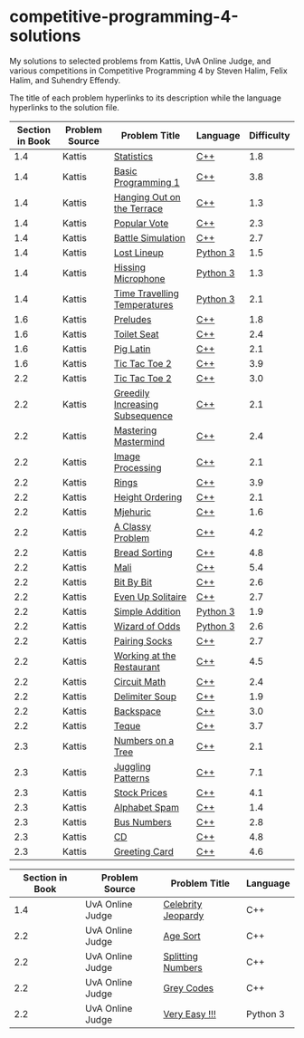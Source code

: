 # competitive-programming-4-solutions
My solutions to selected problems from Kattis, UvA Online Judge, and various competitions in Competitive Programming 4 by Steven Halim, Felix Halim, and Suhendry Effendy.

The title of each problem hyperlinks to its description while the language hyperlinks to the solution file. 

| Section in Book | Problem Source | Problem Title | Language | Difficulty |
| ------------- | ------------- | ------------- | ------------- | ------------- |
| 1.4 | Kattis | [Statistics](https://open.kattis.com/problems/statistics) | [C++](./Chapter%201/Kattis/statistics.cpp) | 1.8 |
| 1.4 | Kattis | [Basic Programming 1](https://open.kattis.com/problems/basicprogramming1) | [C++](./Chapter%201/Kattis/basicprogramming1.cpp)  | 3.8 |
| 1.4 | Kattis | [Hanging Out on the Terrace](https://open.kattis.com/problems/hangingout) | [C++](./Chapter%201/Kattis/hangingout.cpp) | 1.3 |
| 1.4 | Kattis | [Popular Vote](https://open.kattis.com/problems/vote) | [C++](./Chapter%201/Kattis/vote.cpp) | 2.3 |
| 1.4 | Kattis | [Battle Simulation](https://open.kattis.com/problems/battlesimulation) | [C++](./Chapter%201/Kattis/battlesimulation.cpp) | 2.7 |
| 1.4 | Kattis | [Lost Lineup](https://open.kattis.com/problems/lostlineup) | [Python 3](./Chapter%201/Kattis/lostlineup.py) | 1.5 |
| 1.4 | Kattis | [Hissing Microphone](https://open.kattis.com/problems/hissingmicrophone) | [Python 3](./Chapter%201/Kattis/hissingmicrophone.py) | 1.3 |
| 1.4 | Kattis | [Time Travelling Temperatures](https://open.kattis.com/problems/temperature) | [Python 3](./Chapter%201/Kattis/temperature.py) | 2.1 |
| 1.6 | Kattis | [Preludes](https://open.kattis.com/problems/chopin) | [C++](./Chapter%201/Kattis/chopin.cpp) | 1.8 |
| 1.6 | Kattis | [Toilet Seat](https://open.kattis.com/problems/toilet) | [C++](./Chapter%201/Kattis/toilet.cpp) | 2.4 |
| 1.6 | Kattis | [Pig Latin](https://open.kattis.com/problems/piglatin) | [C++](./Chapter%201/Kattis/piglatin.cpp) | 2.1 |
| 1.6 | Kattis | [Tic Tac Toe 2](https://open.kattis.com/problems/piglatin) | [C++](./Chapter%201/Kattis/tictactoe2.cpp) | 3.9 |
| 2.2 | Kattis | [Tic Tac Toe 2](https://open.kattis.com/problems/chess) | [C++](./Chapter%201/Kattis/chess.cpp) | 3.0 |
| 2.2 | Kattis | [Greedily Increasing Subsequence](https://open.kattis.com/problems/chess) | [C++](./Chapter%202/Kattis/greedilyincreasing.cpp) | 2.1 |
| 2.2 | Kattis | [Mastering Mastermind](https://open.kattis.com/problems/mastermind) | [C++](./Chapter%202/Kattis/mastermind.cpp) | 2.4 |
| 2.2 | Kattis | [Image Processing](https://open.kattis.com/problems/imageprocessing) | [C++](./Chapter%202/Kattis/imageprocessing.cpp) | 2.1 |
| 2.2 | Kattis | [Rings](https://open.kattis.com/problems/rings) | [C++](./Chapter%202/Kattis/rings2.cpp) | 3.9 |
| 2.2 | Kattis | [Height Ordering](https://open.kattis.com/problems/heightordering) | [C++](./Chapter%202/Kattis/height.cpp) | 2.1 |
| 2.2 | Kattis | [Mjehuric](https://open.kattis.com/problems/mjehuric) | [C++](./Chapter%202/Kattis/mjehuric.cpp) | 1.6 |
| 2.2 | Kattis | [A Classy Problem](https://open.kattis.com/problems/classy) | [C++](./Chapter%202/Kattis/classy.cpp) | 4.2 |
| 2.2 | Kattis | [Bread Sorting](https://open.kattis.com/problems/bread) | [C++](./Chapter%202/Kattis/bread.cpp) | 4.8 |
| 2.2 | Kattis | [Mali](https://open.kattis.com/problems/mali) | [C++](./Chapter%202/Kattis/mali.cpp) | 5.4 |
| 2.2 | Kattis | [Bit By Bit](https://open.kattis.com/problems/bitbybit) | [C++](./Chapter%202/Kattis/bitbybit.cpp) | 2.6 |
| 2.2 | Kattis | [Even Up Solitaire](https://open.kattis.com/problems/evenup) | [C++](./Chapter%202/Kattis/evenup.cpp) | 2.7 |
| 2.2 | Kattis | [Simple Addition](https://open.kattis.com/problems/simpleaddition) | [Python 3](./Chapter%202/Kattis/simpleaddition.py) | 1.9 |
| 2.2 | Kattis | [Wizard of Odds](https://open.kattis.com/problems/wizardofodds) | [Python 3](./Chapter%202/Kattis/wizardofodds.py) | 2.6 |
| 2.2 | Kattis | [Pairing Socks](https://open.kattis.com/problems/pairingsocks) | [C++](./Chapter%202/Kattis/pairingsocks.cpp) | 2.7 |
| 2.2 | Kattis | [Working at the Restaurant](https://open.kattis.com/problems/restaurant) | [C++](./Chapter%202/Kattis/restaurant.cpp) | 4.5 |
| 2.2 | Kattis | [Circuit Math](https://open.kattis.com/problems/circuitmath) | [C++](./Chapter%202/Kattis/circuitmath.cpp) | 2.4 |
| 2.2 | Kattis | [Delimiter Soup](https://open.kattis.com/problems/delimitersoup) | [C++](./Chapter%202/Kattis/delimitersoup.cpp) | 1.9 |
| 2.2 | Kattis | [Backspace](https://open.kattis.com/problems/backspace) | [C++](./Chapter%202/Kattis/backspace.cpp) | 3.0 |
| 2.2 | Kattis | [Teque](https://open.kattis.com/problems/teque) | [C++](./Chapter%202/Kattis/teque.cpp) | 3.7 |
| 2.3 | Kattis | [Numbers on a Tree](https://open.kattis.com/problems/numbertree) | [C++](./Chapter%202/Kattis/numbertree.cpp) | 2.1 |
| 2.3 | Kattis | [Juggling Patterns](https://open.kattis.com/problems/jugglingpatterns) | [C++](./Chapter%202/Kattis/jugglingpatterns.cpp) | 7.1 |
| 2.3 | Kattis | [Stock Prices](https://open.kattis.com/problems/stockprices) | [C++](./Chapter%202/Kattis/stockprices.cpp) | 4.1 |
| 2.3 | Kattis | [Alphabet Spam](https://open.kattis.com/problems/alphabetspam) | [C++](./Chapter%202/Kattis/alphabetspam.cpp) | 1.4 |
| 2.3 | Kattis | [Bus Numbers](https://open.kattis.com/problems/busnumbers) | [C++](./Chapter%202/Kattis/busnumbers.cpp) | 2.8 |
| 2.3 | Kattis | [CD](https://open.kattis.com/problems/cd) | [C++](./Chapter%202/Kattis/cd.cpp) | 4.8 |
| 2.3 | Kattis | [Greeting Card](https://open.kattis.com/problems/greetingcard) | [C++](./Chapter%202/Kattis/greetingcard.cpp) | 4.6 |


| Section in Book | Problem Source | Problem Title | Language |
| ------------- | ------------- | ------------- | ------------- |
| 1.4 | UvA Online Judge | [Celebrity Jeopardy](./Chapter%201/UvA/jeopardy.cpp) | C++ |
| 2.2 | UvA Online Judge | [Age Sort](./Chapter%202/UvA/agesort.cpp) | C++ |
| 2.2 | UvA Online Judge | [Splitting Numbers](./Chapter%202/UvA/split.cpp) | C++ |
| 2.2 | UvA Online Judge | [Grey Codes](./Chapter%202/UvA/greycodes.cpp) | C++ |
| 2.2 | UvA Online Judge | [Very Easy !!!](./Chapter%202/UvA/veryeasy.py) | Python 3 |












